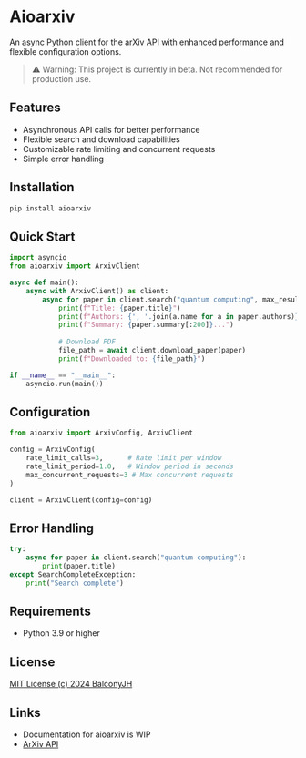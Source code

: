 # Aioarxiv

An async Python client for the arXiv API with enhanced performance and flexible configuration options.

> ⚠️ Warning: This project is currently in beta. Not recommended for production use.

## Features

- Asynchronous API calls for better performance
- Flexible search and download capabilities
- Customizable rate limiting and concurrent requests
- Simple error handling

## Installation

```bash
pip install aioarxiv
```

## Quick Start

```python
import asyncio
from aioarxiv import ArxivClient

async def main():
    async with ArxivClient() as client:
        async for paper in client.search("quantum computing", max_results=1):
            print(f"Title: {paper.title}")
            print(f"Authors: {', '.join(a.name for a in paper.authors)}")
            print(f"Summary: {paper.summary[:200]}...")
            
            # Download PDF
            file_path = await client.download_paper(paper)
            print(f"Downloaded to: {file_path}")

if __name__ == "__main__":
    asyncio.run(main())
```

## Configuration

```python
from aioarxiv import ArxivConfig, ArxivClient

config = ArxivConfig(
    rate_limit_calls=3,      # Rate limit per window
    rate_limit_period=1.0,   # Window period in seconds
    max_concurrent_requests=3 # Max concurrent requests
)

client = ArxivClient(config=config)
```

## Error Handling
    
```python
try:
    async for paper in client.search("quantum computing"):
        print(paper.title)
except SearchCompleteException:
    print("Search complete")
```

## Requirements
* Python 3.9 or higher

## License
[MIT License (c) 2024 BalconyJH ](LICENSE)

## Links
* Documentation for aioarxiv is WIP
* [ArXiv API](https://info.arxiv.org/help/api/index.html)